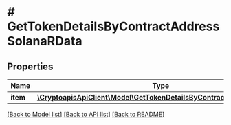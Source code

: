 # # GetTokenDetailsByContractAddressSolanaRData

## Properties

Name | Type | Description | Notes
------------ | ------------- | ------------- | -------------
**item** | [**\CryptoapisApiClient\Model\GetTokenDetailsByContractAddressSolanaRI**](GetTokenDetailsByContractAddressSolanaRI.md) |  |

[[Back to Model list]](../../README.md#models) [[Back to API list]](../../README.md#endpoints) [[Back to README]](../../README.md)
